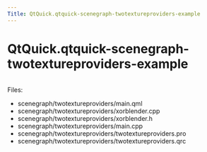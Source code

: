 ```yaml
---
Title: QtQuick.qtquick-scenegraph-twotextureproviders-example
---
```


# QtQuick.qtquick-scenegraph-twotextureproviders-example

<span class="subtitle"></span>
<!-- $$$scenegraph/twotextureproviders-description -->
<p class="centerAlign"><img src="https://assets.ubuntu.com/v1/ab43ad04-twotextureproviders-example.jpg" alt="" /></p><p>Files:</p>
<ul>
<li>scenegraph/twotextureproviders/main.qml</li>
<li>scenegraph/twotextureproviders/xorblender.cpp</li>
<li>scenegraph/twotextureproviders/xorblender.h</li>
<li>scenegraph/twotextureproviders/main.cpp</li>
<li>scenegraph/twotextureproviders/twotextureproviders.pro</li>
<li>scenegraph/twotextureproviders/twotextureproviders.qrc</li>
</ul>
<!-- @@@scenegraph/twotextureproviders -->
